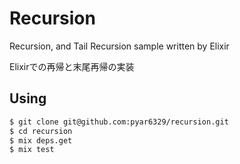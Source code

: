 # Recursion

Recursion, and Tail Recursion sample written by Elixir

Elixirでの再帰と末尾再帰の実装

## Using

```bash
$ git clone git@github.com:pyar6329/recursion.git
$ cd recursion
$ mix deps.get
$ mix test
```

